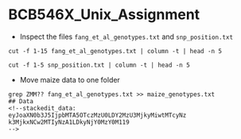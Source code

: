 # BCB546X_Unix_Assignment
* Inspect the files `fang_et_al_genotypes.txt` and `snp_position.txt`

```
cut -f 1-15 fang_et_al_genotypes.txt | column -t | head -n 5

cut -f 1-5 snp_position.txt | column -t | head -n 5
```

* Move maize data to one folder

```
grep ZMM?? fang_et_al_genotypes.txt >> maize_genotypes.txt
## Data 
<!--stackedit_data:
eyJoaXN0b3J5IjpbMTA5OTczMzU0LDY2MzU3MjkyMiwtMTcyNz
k3MjkxNCw2MTIyNzA1LDkyNjY0MzY0M119
-->